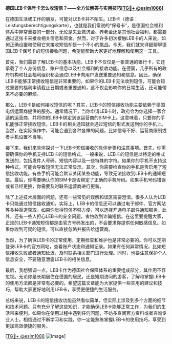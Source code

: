 **德国LEB卡保号卡怎么收短信？——全方位解答与实用技巧[[TG💪+ @esim1088](https://t.me/s/esim1088)]**

在德国生活或工作的朋友，可能对LEB卡并不陌生。LEB卡（德语：Leistungsberechtigungskarte），也就是我们常说的“保号卡”，是德国社会福利体系中非常重要的一部分。无论是失业救济金、养老金还是其他社会福利，都需要通过这张卡来接收相关信息和资金。然而，对于许多初次接触LEB卡的人来说，如何正确设置和使用它来接收短信却是一个不小的挑战。今天，我们就来详细聊聊德国LEB卡保号卡的短信接收问题，希望能帮助大家更好地理解和使用这一工具。

首先，我们需要了解LEB卡的基本功能。LEB卡不仅仅是一张普通的银行卡，它还承载了个人身份信息、账户信息以及社会福利的接收功能。在德国，几乎所有的政府机构和社会福利组织都会通过LEB卡向用户发送重要通知和信息。因此，确保LEB卡能够正常接收短信是非常重要的。如果你的LEB卡无法收到短信，可能会错过重要的福利申请截止日期或者重要通知，这不仅会影响你的日常生活，还可能带来不必要的麻烦。

那么，LEB卡是如何接收短信的呢？其实，LEB卡的短信接收功能主要依赖于德国电信运营商提供的服务。通常情况下，当你申请LEB卡时，政府会为你选择一家合适的运营商，并将你的LEB卡绑定到该运营商的SIM卡上。这意味着，只要你的手机能够正常接收短信，LEB卡的相关通知就会通过短信的形式发送到你的手机上。当然，在实际操作中，可能会遇到各种各样的问题，比如信号不好、运营商限制或者手机设置不当等。

接下来，我们来具体探讨一下LEB卡短信接收的具体步骤和注意事项。首先，你需要确保你的手机支持LEB卡的短信格式。一般来说，LEB卡的短信是以特定的格式发送的，包括发件人号码、短信内容以及一些特殊的字符。如果你的手机不支持这种格式，可能会导致短信无法正常显示。其次，你需要检查你的手机是否启用了短信接收功能。有些手机可能会默认关闭某些功能，导致无法接收到LEB卡的通知短信。最后，你需要确认你的SIM卡是否绑定了正确的手机号码。如果手机号码错误或者已经更换，你需要及时联系运营商进行更新。

除了上述技术层面的问题，还有一些常见的误解和误区需要澄清。很多人认为LEB卡只能通过短信接收通知，实际上，LEB卡的信息还可以通过电子邮件、官方网站等多种渠道获取。如果你觉得短信不够方便，可以选择开通电子邮件通知服务。此外，还有一些人担心LEB卡的安全问题，害怕收到诈骗短信。在这里要提醒大家，正规的LEB卡通知短信都是由官方号码发出的，不会要求你提供任何敏感信息。如果你收到可疑的短信，可以直接忽略并报告给运营商。

当然，为了确保LEB卡的正常使用，定期检查和维护也是非常必要的。你可以定期登录LEB卡的官方网站，查看账户状态和通知记录。如果有任何异常情况，比如短信接收失败或者通知延迟，及时联系相关部门进行处理。同时，也要注意保护个人信息安全，不要随意泄露LEB卡的相关信息。

最后，我想强调一点，LEB卡作为德国社会保障体系的重要组成部分，其作用不容忽视。无论你是长期居住在德国的居民，还是短期访问的游客，了解和掌握LEB卡的使用方法都是非常有必要的。希望这篇文章能为大家提供一些实用的建议和技巧，帮助大家更好地利用LEB卡，享受更便捷的生活服务。

总结来说，LEB卡的短信接收功能虽然看似简单，但实际上涉及到多个方面的细节和技术问题。只有充分了解这些知识，才能确保LEB卡能够正常工作，为我们的生活带来便利。如果你在使用过程中遇到任何问题，不妨多查阅官方资料或者咨询专业人士。相信通过不断学习和实践，你一定能熟练掌握LEB卡的使用技巧，享受到更加高效便捷的服务。

[[TG💪+ @esim1088](https://t.me/s/esim1088) ![Image](https://i.postimg.cc/4NQfJmqS/Snipaste-2025-05-13-00-14-12.png)]